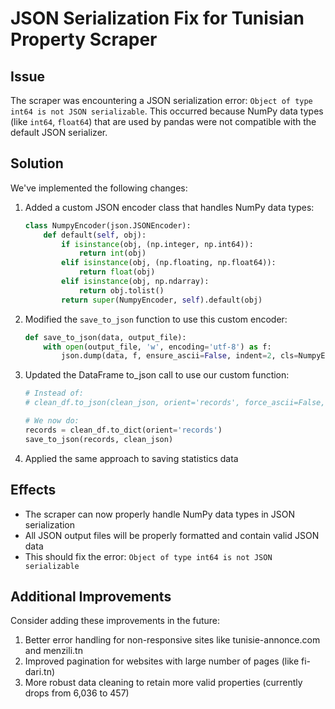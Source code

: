 # JSON Serialization Fix for Tunisian Property Scraper

## Issue
The scraper was encountering a JSON serialization error: `Object of type int64 is not JSON serializable`. This occurred because NumPy data types (like `int64`, `float64`) that are used by pandas were not compatible with the default JSON serializer.

## Solution
We've implemented the following changes:

1. Added a custom JSON encoder class that handles NumPy data types:
   ```python
   class NumpyEncoder(json.JSONEncoder):
       def default(self, obj):
           if isinstance(obj, (np.integer, np.int64)):
               return int(obj)
           elif isinstance(obj, (np.floating, np.float64)):
               return float(obj)
           elif isinstance(obj, np.ndarray):
               return obj.tolist()
           return super(NumpyEncoder, self).default(obj)
   ```

2. Modified the `save_to_json` function to use this custom encoder:
   ```python
   def save_to_json(data, output_file):
       with open(output_file, 'w', encoding='utf-8') as f:
           json.dump(data, f, ensure_ascii=False, indent=2, cls=NumpyEncoder)
   ```

3. Updated the DataFrame to_json call to use our custom function:
   ```python
   # Instead of:
   # clean_df.to_json(clean_json, orient='records', force_ascii=False, indent=4)
   
   # We now do:
   records = clean_df.to_dict(orient='records')
   save_to_json(records, clean_json)
   ```

4. Applied the same approach to saving statistics data

## Effects
- The scraper can now properly handle NumPy data types in JSON serialization
- All JSON output files will be properly formatted and contain valid JSON data
- This should fix the error: `Object of type int64 is not JSON serializable`

## Additional Improvements
Consider adding these improvements in the future:
1. Better error handling for non-responsive sites like tunisie-annonce.com and menzili.tn
2. Improved pagination for websites with large number of pages (like fi-dari.tn)
3. More robust data cleaning to retain more valid properties (currently drops from 6,036 to 457)
